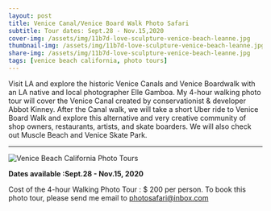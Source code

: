 ```yaml
---
layout: post
title: Venice Canal/Venice Board Walk Photo Safari
subtitle: Tour dates: Sept.28 - Nov.15,2020
cover-img: /assets/img/11b7d-love-sculpture-venice-beach-leanne.jpg
thumbnail-img: /assets/img/11b7d-love-sculpture-venice-beach-leanne.jpg
share-img: /assets/img/11b7d-love-sculpture-venice-beach-leanne.jpg
tags: [venice beach california, photo tours]
---
```


Visit LA and explore the historic Venice Canals and Venice Boardwalk with an LA native and local photographer Elle Gamboa. My 4-hour walking photo tour will cover the Venice Canal created by conservationist & developer Abbot Kinney. After the Canal walk, we will take a short Uber ride to Venice Board Walk and explore this alternative and very creative community of shop owners, restaurants, artists, and skate boarders. We will also check out Muscle Beach and Venice Skate Park.

***
<img src="https://losangelesphotosafaris.files.wordpress.com/2020/07/86dfe-venice-beach-california-canals-photo-by-elle.jpg" alt="Venice Beach California Photo Tours">


<b>Dates available :Sept.28 - Nov.15, 2020 </b>

Cost of the 4-hour Walking Photo Tour : $ 200 per person. 
To book this photo tour, please send me email to photosafari@inbox.com

